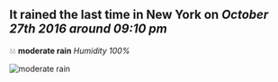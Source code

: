 ## It rained the last time in New York on *October 27th 2016 around 09:10 pm*
💧💧  **moderate rain** *Humidity 100%*

![moderate rain](http://openweathermap.org/img/w/10n.png)
